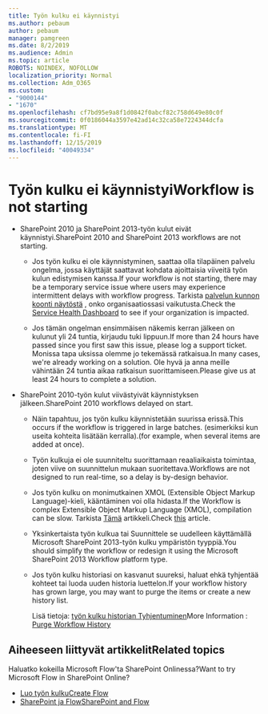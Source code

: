 ```yaml
---
title: Työn kulku ei käynnistyi
ms.author: pebaum
author: pebaum
manager: pamgreen
ms.date: 8/2/2019
ms.audience: Admin
ms.topic: article
ROBOTS: NOINDEX, NOFOLLOW
localization_priority: Normal
ms.collection: Adm_O365
ms.custom:
- "9000144"
- "1670"
ms.openlocfilehash: cf7bd95e9a8f1d0842f0abcf82c758d649e80c0f
ms.sourcegitcommit: 0f0186044a3597e42ad14c32ca58e7224344dcfa
ms.translationtype: MT
ms.contentlocale: fi-FI
ms.lasthandoff: 12/15/2019
ms.locfileid: "40049334"
---
```

# <a name="workflow-is-not-starting"></a><span data-ttu-id="5cadf-102">Työn kulku ei käynnistyi</span><span class="sxs-lookup"><span data-stu-id="5cadf-102">Workflow is not starting</span></span>

- <span data-ttu-id="5cadf-103">SharePoint 2010 ja SharePoint 2013-työn kulut eivät käynnistyi.</span><span class="sxs-lookup"><span data-stu-id="5cadf-103">SharePoint 2010 and SharePoint 2013 workflows are not starting.</span></span>

    - <span data-ttu-id="5cadf-104">Jos työn kulku ei ole käynnistyminen, saattaa olla tilapäinen palvelu ongelma, jossa käyttäjät saattavat kohdata ajoittaisia viiveitä työn kulun edistymisen kanssa.</span><span class="sxs-lookup"><span data-stu-id="5cadf-104">If your workflow is not starting, there may be a temporary service issue where users may experience intermittent delays with workflow progress.</span></span> <span data-ttu-id="5cadf-105">Tarkista [palvelun kunnon koonti näytöstä](https:/admin.microsoft.com/AdminPortal/Home#/servicehealth) , onko organisaatiossasi vaikutusta.</span><span class="sxs-lookup"><span data-stu-id="5cadf-105">Check the [Service Health Dashboard](https:/admin.microsoft.com/AdminPortal/Home#/servicehealth) to see if your organization is impacted.</span></span>

    - <span data-ttu-id="5cadf-106">Jos tämän ongelman ensimmäisen näkemis kerran jälkeen on kulunut yli 24 tuntia, kirjaudu tuki lippuun.</span><span class="sxs-lookup"><span data-stu-id="5cadf-106">If more than 24 hours have passed since you first saw this issue, please log a support ticket.</span></span> <span data-ttu-id="5cadf-107">Monissa tapa uksissa olemme jo tekemässä ratkaisua.</span><span class="sxs-lookup"><span data-stu-id="5cadf-107">In many cases, we're already working on a solution.</span></span> <span data-ttu-id="5cadf-108">Ole hyvä ja anna meille vähintään 24 tuntia aikaa ratkaisun suorittamiseen.</span><span class="sxs-lookup"><span data-stu-id="5cadf-108">Please give us at least 24 hours to complete a solution.</span></span>

- <span data-ttu-id="5cadf-109">SharePoint 2010-työn kulut viivästyivät käynnistyksen jälkeen.</span><span class="sxs-lookup"><span data-stu-id="5cadf-109">SharePoint 2010 workflows delayed on start.</span></span>

    - <span data-ttu-id="5cadf-110">Näin tapahtuu, jos työn kulku käynnistetään suurissa erissä.</span><span class="sxs-lookup"><span data-stu-id="5cadf-110">This occurs if the workflow is triggered in large batches.</span></span> <span data-ttu-id="5cadf-111">(esimerkiksi kun useita kohteita lisätään kerralla).</span><span class="sxs-lookup"><span data-stu-id="5cadf-111">(for example, when several items are added at once).</span></span>

    - <span data-ttu-id="5cadf-112">Työn kulkuja ei ole suunniteltu suorittamaan reaaliaikaista toimintaa, joten viive on suunnittelun mukaan suoritettava.</span><span class="sxs-lookup"><span data-stu-id="5cadf-112">Workflows are not designed to run real-time, so a delay is by-design behavior.</span></span>

   -  <span data-ttu-id="5cadf-113">Jos työn kulku on monimutkainen XMOL (Extensible Object Markup Language)-kieli, kääntäminen voi olla hidasta.</span><span class="sxs-lookup"><span data-stu-id="5cadf-113">If the Workflow is complex Extensible Object Markup Language (XMOL), compilation can be slow.</span></span> <span data-ttu-id="5cadf-114">Tarkista [Tämä](https://support.microsoft.com//kb/3043697) artikkeli.</span><span class="sxs-lookup"><span data-stu-id="5cadf-114">Check [this](https://support.microsoft.com//kb/3043697) article.</span></span>

    - <span data-ttu-id="5cadf-115">Yksinkertaista työn kulkua tai Suunnittele se uudelleen käyttämällä Microsoft SharePoint 2013-työn kulku ympäristön tyyppiä.</span><span class="sxs-lookup"><span data-stu-id="5cadf-115">You should simplify the workflow or redesign it using the Microsoft SharePoint 2013 Workflow platform type.</span></span>

    - <span data-ttu-id="5cadf-116">Jos työn kulku historiasi on kasvanut suureksi, haluat ehkä tyhjentää kohteet tai luoda uuden historia luettelon.</span><span class="sxs-lookup"><span data-stu-id="5cadf-116">If your workflow history has grown large, you may want to purge the items or create a new history list.</span></span>

        <span data-ttu-id="5cadf-117">Lisä tietoja: [työn kulku historian Tyhjentuminen](https://blogs.technet.microsoft.com/marj/2015/08/07/sharepoint-2010-workflows-best-practice-purge-workflow-history-list-items/)</span><span class="sxs-lookup"><span data-stu-id="5cadf-117">More Information : [Purge Workflow History](https://blogs.technet.microsoft.com/marj/2015/08/07/sharepoint-2010-workflows-best-practice-purge-workflow-history-list-items/)</span></span>


## <a name="related-topics"></a><span data-ttu-id="5cadf-118">Aiheeseen liittyvät artikkelit</span><span class="sxs-lookup"><span data-stu-id="5cadf-118">Related topics</span></span>
<span data-ttu-id="5cadf-119">Haluatko kokeilla Microsoft Flow'ta SharePoint Onlinessa?</span><span class="sxs-lookup"><span data-stu-id="5cadf-119">Want to try Microsoft Flow in SharePoint Online?</span></span>
- [<span data-ttu-id="5cadf-120">Luo työn kulku</span><span class="sxs-lookup"><span data-stu-id="5cadf-120">Create Flow</span></span>](https://support.office.com/article/Create-a-flow-for-a-list-or-library-in-SharePoint-Online-or-OneDrive-for-Business-a9c3e03b-0654-46af-a254-20252e580d01) 
- [<span data-ttu-id="5cadf-121">SharePoint ja Flow</span><span class="sxs-lookup"><span data-stu-id="5cadf-121">SharePoint and Flow</span></span>](https://flow.microsoft.com/blog/sharepoint-and-flow/) 


